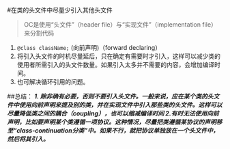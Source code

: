 #在类的头文件中尽量少引入其他头文件
> OC是使用“头文件”（header file）与“实现文件”（implementation file）来分割代码

1. `@class className;` (向前声明)（forward declaring）
2.  将引入头文件的时机尽量延后，只在确定有需要时才引入，这样可以减少类的使用者所需引入的头文件数量。如果引入太多并不需要的内容，会增加编译时间。
3. 也可解决循环引用的问题。

##总结：
***1. 除非确有必要，否则不要引入头文件。一般来说，应在某个类的头文件中使用向前声明来提及别的类，并在实现文件中引入那些类的头文件。这样可以尽量降低类之间的耦合（coupling），也可以缩减编译时间
2.有时无法使用向前声明，比如要声明某个类遵循一项协议。这种情况，尽量把类遵循某协议的声明移至“class-continuation分类”中。如果不行，就把协议单独放在一个头文件中，然后将其引入。***


